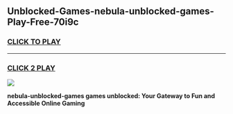 
## Unblocked-Games-nebula-unblocked-games-Play-Free-70i9c
<h3>
<a href="https://premium76.site?title=nebula-unblocked-games&ref=15A">CLICK TO PLAY</a></h3>
<hr>

<h3>
<a href="https://premium76.site?title=nebula-unblocked-games&ref=15A">CLICK 2 PLAY</a>
  
</h3>

<a href="https://premium76.site?title=nebula-unblocked-games&ref=15A"><img src="https://clearcache.store/games.png"></a>


**nebula-unblocked-games games unblocked: Your Gateway to Fun and Accessible Online Gaming**
